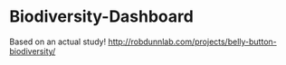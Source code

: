 # Biodiversity-Dashboard

Based on an actual study!  http://robdunnlab.com/projects/belly-button-biodiversity/
